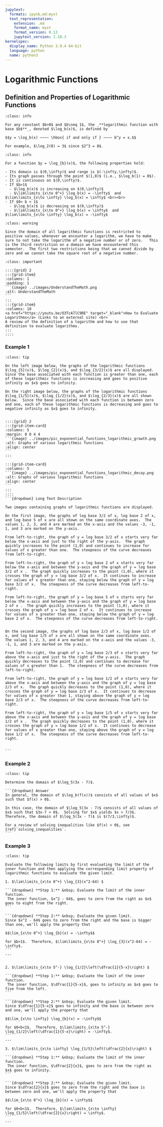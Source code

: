 ```yaml
---
jupytext:
  formats: ipynb,md:myst
  text_representation:
    extension: .md
    format_name: myst
    format_version: 0.13
    jupytext_version: 1.10.3
kernelspec:
  display_name: Python 3.9.4 64-bit
  language: python
  name: python3
---
```

# Logarithmic Functions


## Definition and Properties of Logarithmic Functions


```{admonition} Definition of a Logarithmic Function
:class: info

For any constant $b>0$ and $b\neq 1$, the _**logarithmic function with base $b$**_, denoted $\log_b(x)$, is defined by

$$y = \log_b(x) ~~~~ \hbox{ if and only if } ~~~~ b^y = x.$$

For example, $\log_2(8) = 3$ since $2^3 = 8$.
```

```{admonition} Properties of Logarithmic Functions
:class: info

For a function $y = \log_{b}(x)$, the following properties hold:

- Its domain is $(0,\infty)$ and range is $(-\infty,\infty)$.
- Its graph passes through the point $(1,0)$ (i.e., $\log_b(1) = 0$).
- It is continuous on $(0,\infty)$.
- If $b>1$
  - $\log_b(x)$ is increasing on $(0,\infty)$
  - $\lim\limits_{x\to 0^+} \log_b(x) = -\infty$  and $\lim\limits_{x\to \infty} \log_b(x) = \infty$ <br><br>
- If $0< b < 1$
  - $\log_b(x)$ is decreasing on $(0,\infty)$
  - $\lim\limits_{x\to 0^+} \log_b(x) = \infty$  and $\lim\limits_{x\to \infty} \log_b(x) = -\infty$
```


```{admonition} A New Domain Restriction
:class: warning

Since the domain of all logarithmic functions is restricted to positive values, whenever we encounter a logarithm, we have to make sure to not take the logarithm of a negative number or of zero.   This is the third restriction on a domain we have encountered this semester.  The first two restrictions being that we cannot divide by zero and we cannot take the square root of a negative number.
```


````{admonition} Video Resource
:class: important

::::{grid} 2
:::{grid-item}
:columns: 1
:padding: 1
```{image} ../images/UnderstandTheMath.png
:alt: UnderstandTheMath
```
:::
:::{grid-item}
:columns: 10
<a href="https://youtu.be/O3TcA7lC9RE" target="_blank">How to Evaluate Logarithms</a> (Links to an external site) <br>
A review of the definition of a logarithm and how to use that definition to evaluate logarithms.
:::
::::
````



### Example 1
````{admonition} Graphs of logarithmic functions
:class: tip

On the left image below, the graphs of the logarithmic functions $\log_{5}(x)$, $\log_{2}(x)$, and $\log_{3/2}(x)$ are all displayed.  Since the base associated with each function is greater than one, each of these logarithmic functions is increasing and goes to positive infinity as $x$ goes to infinity. 

On the right image below, the graphs of the logarithmic functions $\log_{1/5}(x)$, $\log_{1/2}(x)$, and $\log_{2/3}(x)$ are all shown below.  Since the base associated with each function is between zero and one, each of these logarithmic functions is decreasing and goes to negative infinity as $x$ goes to infinity. 


::::{grid} 2
:::{grid-item-card}
:columns: 5
:margin: 0 0 4 4
```{image} ../images/pic_exponential_functions_logarithmic_growth.png
:alt: Graphs of various logarithmic functions
:align: center
```
:::

:::{grid-item-card}
:columns: 5
```{image} ../images/pic_exponential_functions_logarithmic_decay.png
:alt: Graphs of various logarithmic functions
:align: center
```
:::
::::
```{dropdown} Long Text Description

Two images containing graphs of logarithmic functions are displayed.

On the first image, the graphs of log base 3/2 of x, log base 2 of x, and log base 5 of x are all shown on the same coordinate axes.  The values 1, 2, 3, and 4 are marked on the x-axis and the values -3, -1, 1, and 3 are marked on the y-axis.

From left-to-right, the graph of y = log base 3/2 of x starts very far below the x-axis and just to the right of the y-axis.  The graph quickly increases to the point (1,0) and continues to increase for values of x greater than one.  The steepness of the curve decreases from left-to-right.

From left-to-right, the graph of y = log base 2 of x starts very far below the x-axis and between the y-axis and the graph of y = log base 3/2 of x .  The graph quickly increases to the point (1,0), where it crosses the graph of y = log base 3/2 of x.  It continues to increase for values of x greater than one, staying below the graph of y = log base 3/2 of x.  The steepness of the curve decreases from left-to-right.

From left-to-right, the graph of y = log base 5 of x starts very far below the x-axis and between the y-axis and the graph of y = log base 2 of x .  The graph quickly increases to the point (1,0), where it crosses the graph of y = log base 2 of x.  It continues to increase for values of x greater than one, staying below the graph of y = log base 2 of x.  The steepness of the curve decreases from left-to-right.


On the second image, the graphs of log base 2/3 of x, log base 1/2 of x, and log base 1/5 of x are all shown on the same coordinate axes.  The values 1, 2, 3, and 4 are marked on the x-axis and the values -3, -1, 1, and 3 are marked on the y-axis.

From left-to-right, the graph of y = log base 2/3 of x starts very far above the x-axis and just to the right of the y-axis.  The graph quickly decreases to the point (1,0) and continues to decrease for values of x greater than 1.  The steepness of the curve decreases from left-to-right.

From left-to-right, the graph of y = log base 1/2 of x starts very far above the x-axis and between the y-axis and the graph of y = log base 2/3 of x.  The graph quickly decreases to the point (1,0), where it crosses the graph of y = log base 2/3 of x.  It continues to decrease for values of x greater than 1, staying above the graph of y = log base 2/3 of x.  The steepness of the curve decreases from left-to-right.

From left-to-right, the graph of y = log base 1/5 of x starts very far above the x-axis and between the y-axis and the graph of y = log base 1/2 of x .  The graph quickly decreases to the point (1,0), where it crosses the graph of y = log base 1/2 of x.  It continues to decrease for values of x greater than one, staying above the graph of y = log base 1/2 of x.  The steepness of the curve decreases from left-to-right.


```
````

<!--

\begin{tikzpicture}[scale=1.4]
\tikzstyle{every node}=[font=\large]
 
% create a white background, with a black frame
%\draw [fill=white] (-7.5,-1.5) rectangle (7.5,3.5); 

% draw a grid
\draw[step=5mm, lightgray, thin] (0,-4.99) grid (4.99,4.99); 
%\draw[step=1cm, gray] (0,-0) grid (6.5,3.5); 

% draw axes
\draw [->,thick] (-0.5,0) -- (5,0) node[below] {$x$}; 
\draw [->,thick] (0,-5) -- (0,5) node[right] {$y$};

% tick marks
\foreach \x in {1,2,3,4} 
	\draw [thick] (\x cm,2pt) -- (\x cm,-2pt) node[below] {\x};
\foreach \y in {-3,-1,1,3} 
	\draw [thick] (2pt,\y cm) -- (-2pt,\y cm) node[left] {\y};

% plot curve
\clip (-1,-5) rectangle (5,5);
\draw[ultra thick,domain=-5:3.96,smooth,samples=100,red] plot ({pow(1.5,\x)},\x) node [above left,fill=white] {$\log_{3/2}(x)$};
\draw[ultra thick,domain=-5:2.316,smooth,samples=100,blue] plot ({pow(2,\x)},\x) node [above left,fill=white] {$\log_2(x)$};
\draw[ultra thick,domain=-5:1,smooth,samples=100] plot ({pow(5,\x)},\x) node [above left,fill=white] {$\log_5(x)$};

\end{tikzpicture}



\begin{tikzpicture}[scale=1.4]
\tikzstyle{every node}=[font=\large]
 
% create a white background, with a black frame
%\draw [fill=white] (-7.5,-1.5) rectangle (7.5,3.5); 

% draw a grid
\draw[step=5mm, lightgray, thin] (0,-4.99) grid (4.99,4.99); 
%\draw[step=1cm, gray] (0,-0) grid (6.5,3.5); 

% draw axes
\draw [->,thick] (-0.5,0) -- (5,0) node[below] {$x$}; 
\draw [->,thick] (0,-5) -- (0,5) node[right] {$y$};

% tick marks
\foreach \x in {1,2,3,4} 
	\draw [thick] (\x cm,2pt) -- (\x cm,-2pt) node[below] {\x};
\foreach \y in {-3,-1,1,3} 
	\draw [thick] (2pt,\y cm) -- (-2pt,\y cm) node[left] {\y};

% plot curve
\clip (-1,-5) rectangle (5,5);
\draw[ultra thick,domain=-5:3.96,smooth,samples=100,red] plot ({pow(1.5,\x)},-\x) node [below left,fill=white] {$\log_{2/3}(x)$};
\draw[ultra thick,domain=-5:2.316,smooth,samples=100,blue] plot ({pow(2,\x)},-\x) node [below left,fill=white] {$\log_{1/2}(x)$};
\draw[ultra thick,domain=-5:1,smooth,samples=100] plot ({pow(5,\x)},-\x)node [below left,fill=white] {$\log_{1/5}(x)$};

\end{tikzpicture}

-->

### Example 2
````{admonition} Domain of a logarithmic function
:class: tip

Determine the domain of $\log_5(3x - 7)$.

```{dropdown} Answer
In general, the domain of $\log_b(f(x))$ consists of all values of $x$ such that $f(x) > 0$.

In this case, the domain of $\log_5(3x - 7)$ consists of all values of $x$ such that $3x-7 > 0$.  Solving for $x$ yields $x > 7/3$.  Therefore, the domain of $\log_5(3x - 7)$ is $(7/3,\infty)$.

For a review of solving inequalities like $f(x) > 0$, see {ref}`solving_inequalities`.
```
````





### Example 3
````{admonition} Limits of logarithmic functions
:class: tip

Evaluate the following limits by first evaluating the limit of the inner function and then applying the corresponding limit property of logarithmic functions to evaluate the given limit.

1. $\lim\limits_{x\to 8^+} \log_{3}(x^2-64) $

```{dropdown} **Step 1:** &nbsp; Evaluate the limit of the inner function.
 The inner function, $x^2 - 64$, goes to zero from the right as $x$ goes to eight from the right.
```

```{dropdown} **Step 2:** &nbsp; Evaluate the given limit.
Since $x^2 - 64$ goes to zero from the right and the base is bigger than one, we'll apply the property that 

$$\lim_{x\to 0^+} \log_{b}(x) = -\infty$$

for $b>1$.  Therefore, $\lim\limits_{x\to 8^+} \log_{3}(x^2-64) = -\infty$.
```
---


2. $\lim\limits_{x\to 5^-} \log_{1/2}\left(\dfrac{1}{5-x}\right) $

```{dropdown} **Step 1:** &nbsp; Evaluate the limit of the inner function.
 The inner function, $\dfrac{1}{5-x}$, goes to infinity as $x$ goes to five from the left.
```

```{dropdown} **Step 2:** &nbsp; Evaluate the given limit.
Since $\dfrac{1}{5-x}$ goes to infinity and the base is between zero and one, we'll apply the property that 

$$\lim_{x\to \infty} \log_{b}(x) = -\infty$$

for $0<b<1$.  Therefore, $\lim\limits_{x\to 5^-} \log_{1/2}\left(\dfrac{1}{5-x}\right) = -\infty$.
```
---

3. $\lim\limits_{x\to \infty} \log_{1/5}\left(\dfrac{2}{x}\right) $

```{dropdown} **Step 1:** &nbsp; Evaluate the limit of the inner function.
 The inner function, $\dfrac{2}{x}$, goes to zero from the right as $x$ goes to infinity.
```

```{dropdown} **Step 2:** &nbsp; Evaluate the given limit.
Since $\dfrac{2}{x}$ goes to zero from the right and the base is between zero and one, we'll apply the property that 

$$\lim_{x\to 0^+} \log_{b}(x) = \infty$$

for $0<b<1$.  Therefore, $\lim\limits_{x\to \infty} \log_{1/5}\left(\dfrac{2}{x}\right) = \infty$.
```
---

````


